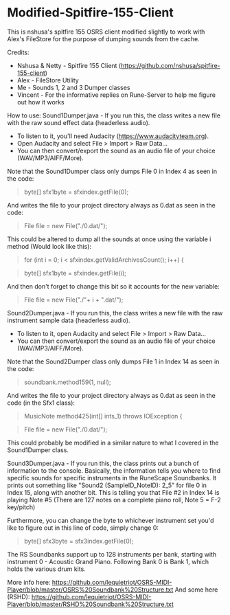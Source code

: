 # Modified-Spitfire-155-Client
This is nshusa's spitfire 155 OSRS client modified slightly to work with Alex's FileStore for the purpose of dumping sounds from the cache.

Credits:
* Nshusa & Netty - Spitfire 155 Client (https://github.com/nshusa/spitfire-155-client)
* Alex - FileStore Utility
* Me - Sounds 1, 2 and 3 Dumper classes
* Vincent - For the informative replies on Rune-Server to help me figure out how it works

How to use:
Sound1Dumper.java -
If you run this, the class writes a new file with the raw sound effect data (headerless audio).
* To listen to it, you'll need Audacity (https://www.audacityteam.org).
* Open Audacity and select File > Import > Raw Data...
* You can then convert/export the sound as an audio file of your choice (WAV/MP3/AIFF/More).

Note that the Sound1Dumper class only dumps File 0 in Index 4 as seen in the code:
> byte[] sfx1byte = sfxindex.getFile(0);

And writes the file to your project directory always as 0.dat as seen in the code:
> File file = new File("./0.dat/");

This could be altered to dump all the sounds at once using the variable i method (Would look like this):
> for (int i = 0; i < sfxindex.getValidArchivesCount(); i++) {

> byte[] sfx1byte = sfxindex.getFile(i);

And then don't forget to change this bit so it accounts for the new variable:
> File file = new File("./"+ i + ".dat/");


Sound2Dumper.java -
If you run this, the class writes a new file with the raw instrument sample data (headerless audio).
* To listen to it, open Audacity and select File > Import > Raw Data...
* You can then convert/export the sound as an audio file of your choice (WAV/MP3/AIFF/More).

Note that the Sound2Dumper class only dumps File 1 in Index 14 as seen in the code:
> soundbank.method159(1, null);

And writes the file to your project directory always as 0.dat as seen in the code (in the Sfx1 class):
> MusicNote method425(int[] ints_1) throws IOException {

> File file = new File("./0.dat/");

This could probably be modified in a similar nature to what I covered in the Sound1Dumper class.


Sound3Dumper.java - 
If you run this, the class prints out a bunch of information to the console.
Basically, the information tells you where to find specific sounds for specific instruments in the RuneScape Soundbanks.
It prints out something like "Sound2 (SampleID_NoteID): 2_5" for file 0 in Index 15, along with another bit.
This is telling you that File #2 in Index 14 is playing Note #5 (There are 127 notes on a complete piano roll, Note 5 = F-2 key/pitch)

Furthermore, you can change the byte to whichever instrument set you'd like to figure out in this line of code, simply change 0:
> byte[] sfx3byte = sfx3index.getFile(0);

The RS Soundbanks support up to 128 instruments per bank, starting with instrument 0 - Acoustic Grand Piano.
Following Bank 0 is Bank 1, which holds the various drum kits. 

More info here: https://github.com/lequietriot/OSRS-MIDI-Player/blob/master/OSRS%20Soundbank%20Structure.txt
And some here (RSHD): https://github.com/lequietriot/OSRS-MIDI-Player/blob/master/RSHD%20Soundbank%20Structure.txt
